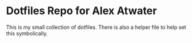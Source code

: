 # Dotfiles Repo for Alex Atwater

This is my small collection of dotfiles. There is also a helper file to help set this symbolically.
